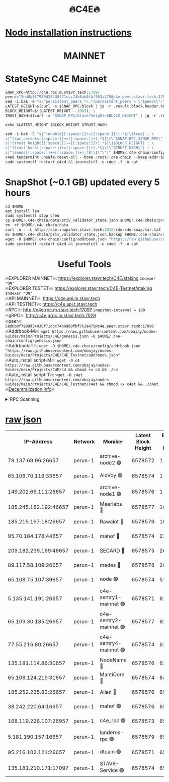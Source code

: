 <h1 align="center"> 🔥C4E🔥</h1>

[Node installation instructions](https://github.com/obajay/nodes-Guides/tree/main/Projects/C4E)
=

<h1 align="center"> MAINNET</h1>

# StateSync C4E Mainnet
```python
SNAP_RPC=http://c4e.rpc.m.stavr.tech:17097
peers="5ed0b8f7989d34438f71ccc74b0ab0fbf763a475@c4e.peer.stavr.tech:17096"
sed -i.bak -e "s/^persistent_peers *=.*/persistent_peers = \"$peers\"/" $HOME/.c4e-chain/config/config.toml
LATEST_HEIGHT=$(curl -s $SNAP_RPC/block | jq -r .result.block.header.height); \
BLOCK_HEIGHT=$((LATEST_HEIGHT - 100)); \
TRUST_HASH=$(curl -s "$SNAP_RPC/block?height=$BLOCK_HEIGHT" | jq -r .result.block_id.hash)

echo $LATEST_HEIGHT $BLOCK_HEIGHT $TRUST_HASH

sed -i.bak -E "s|^(enable[[:space:]]+=[[:space:]]+).*$|\1true| ; \
s|^(rpc_servers[[:space:]]+=[[:space:]]+).*$|\1\"$SNAP_RPC,$SNAP_RPC\"| ; \
s|^(trust_height[[:space:]]+=[[:space:]]+).*$|\1$BLOCK_HEIGHT| ; \
s|^(trust_hash[[:space:]]+=[[:space:]]+).*$|\1\"$TRUST_HASH\"| ; \
s|^(seeds[[:space:]]+=[[:space:]]+).*$|\1\"\"|" $HOME/.c4e-chain/config/config.toml
c4ed tendermint unsafe-reset-all --home /root/.c4e-chain --keep-addr-book
sudo systemctl restart c4ed && journalctl -u c4ed -f -o cat
```
# SnapShot (~0.1 GB) updated every 5 hours
```python
cd $HOME
apt install lz4
sudo systemctl stop c4ed
cp $HOME/.c4e-chain/data/priv_validator_state.json $HOME/.c4e-chain/priv_validator_state.json.backup
rm -rf $HOME/.c4e-chain/data
curl -o - -L http://c4e.snapshot.stavr.tech:1018/c4e/c4e-snap.tar.lz4 | lz4 -c -d - | tar -x -C $HOME/.c4e-chain --strip-components 2
mv $HOME/.c4e-chain/priv_validator_state.json.backup $HOME/.c4e-chain/data/priv_validator_state.json
wget -O $HOME/.c4e-chain/config/addrbook.json "https://raw.githubusercontent.com/obajay/nodes-Guides/main/Projects/C4E/addrbook.json"
sudo systemctl restart c4ed && journalctl -u c4ed -f -o cat
```
 <h1 align="center"> Useful Tools</h1>

🔥EXPLORER MAINNET🔥:  https://explorer.stavr.tech/C4E/staking            `Indexer "ON"` \
🔥EXPLORER TESTET🔥:   https://explorer.stavr.tech/C4E-Testnet/staking     `Indexer "ON"` \
🔥API MAINNET🔥:       https://c4e.api.m.stavr.tech \
🔥API TESTNET🔥:       https://c4e.api.t.stavr.tech \
🔥RPC🔥:               http://c4e.rpc.m.stavr.tech:17097                  `Snapshot-interval = 100` \
🔥gRPC🔥:              http://c4e.grpc.m.stavr.tech:7029 \
🔥peer🔥:              `5ed0b8f7989d34438f71ccc74b0ab0fbf763a475@c4e.peer.stavr.tech:17096` \
🔥Addrbook-M🔥:    ```wget https://raw.githubusercontent.com/obajay/nodes-Guides/main/Projects/C4E/genesis.json -O $HOME/.c4e-chain/config/genesis.json``` \
🔥Addrbook-T🔥:    ```wget -O $HOME/.c4e-chain/config/addrbook.json "https://raw.githubusercontent.com/obajay/nodes-Guides/main/Projects/C4E/C4E_Testnet/addrbook.json"``` \
🔥Auto_install script-M🔥: ```wget -O c4 https://raw.githubusercontent.com/obajay/nodes-Guides/main/Projects/C4E/c4 && chmod +x c4 && ./c4``` \
🔥Auto_install script-T🔥: ```wget -O c4et https://raw.githubusercontent.com/obajay/nodes-Guides/main/Projects/C4E/C4E_Testnet/c4et && chmod +x c4et && ./c4et``` \
🔥[Decentralization Info](https://github.com/obajay/StateSync-snapshots/tree/main/Projects/C4E/Decentralization)🔥




<details>
<summary>RPC Scanning</summary>

<h2 align="center"> We scan nodes in real time every 4 hours. And we provide the final result of RPC endpoints.
We cannot influence the operation of these nodes in any way. </h2>


```python
If Voting Power is higher than 0 --> then the Node is a validator of the network and may be subject to attack and be a potential threat to the chain.
```
```python
We marked such validators with a red symbol
```

</details>

[raw json](https://rpc-check.c4e.stavr.tech/c4e/rpc-c4e-result.json)
=



<table><tr><th>IP-Address</th><th>Network</th><th>Moniker</th><th>Latest Block Height</th><th>Earliest Block Height</th><th>Catching Up</th><th>Tx Index</th><th>Voting Power</th><th>Scan Time</th></tr><tr><td>79.137.68.96:26657</td><td>perun-1</td><td>archive-node2 🟢</td><td>6578572</td><td>1</td><td>False</td><td>on</td><td>0</td><td>2024-01-04T02:12:59.875587905UTC</td></tr><tr><td>65.108.70.119:33657</td><td>perun-1</td><td>AlxVoy 🟢</td><td>6578574</td><td>1</td><td>False</td><td>on</td><td>0</td><td>2024-01-04T02:13:13.989544471UTC</td></tr><tr><td>149.202.66.111:26657</td><td>perun-1</td><td>archive-node1 🟢</td><td>6578576</td><td>1</td><td>False</td><td>on</td><td>0</td><td>2024-01-04T02:13:30.427120738UTC</td></tr><tr><td>185.245.182.192:46657</td><td>perun-1</td><td>Meerlabs 🔴</td><td>6578577</td><td>1051501</td><td>False</td><td>on</td><td>493550</td><td>2024-01-04T02:13:36.158135918UTC</td></tr><tr><td>185.215.167.18:26657</td><td>perun-1</td><td>Rawalot 🔴</td><td>6578579</td><td>1090501</td><td>False</td><td>on</td><td>579034</td><td>2024-01-04T02:13:47.858154036UTC</td></tr><tr><td>95.70.184.178:44657</td><td>perun-1</td><td>mahof 🔴</td><td>6578574</td><td>2342001</td><td>False</td><td>off</td><td>1357006</td><td>2024-01-04T02:13:13.324399551UTC</td></tr><tr><td>209.182.239.169:46657</td><td>perun-1</td><td>SECARD 🔴</td><td>6578575</td><td>2616101</td><td>False</td><td>off</td><td>675729</td><td>2024-01-04T02:13:27.755347304UTC</td></tr><tr><td>89.117.58.109:26657</td><td>perun-1</td><td>medes 🔴</td><td>6578578</td><td>2826001</td><td>False</td><td>off</td><td>471345</td><td>2024-01-04T02:13:42.952940212UTC</td></tr><tr><td>65.108.75.107:39657</td><td>perun-1</td><td>node 🟢</td><td>6578574</td><td>5198801</td><td>False</td><td>on</td><td>0</td><td>2024-01-04T02:13:16.404902146UTC</td></tr><tr><td>5.135.141.191:26657</td><td>perun-1</td><td>c4e-sentry1-mainnet 🟢</td><td>6578571</td><td>6198001</td><td>False</td><td>on</td><td>0</td><td>2024-01-04T02:12:59.088878317UTC</td></tr><tr><td>65.109.30.185:26657</td><td>perun-1</td><td>c4e-sentry2-mainnet 🟢</td><td>6578577</td><td>6238301</td><td>False</td><td>on</td><td>0</td><td>2024-01-04T02:13:35.765127097UTC</td></tr><tr><td>77.55.216.80:26657</td><td>perun-1</td><td>c4e-sentry4-mainnet 🟢</td><td>6578574</td><td>6241001</td><td>False</td><td>on</td><td>0</td><td>2024-01-04T02:13:13.658335708UTC</td></tr><tr><td>135.181.114.86:30657</td><td>perun-1</td><td>NodeName 🔴</td><td>6578576</td><td>6284301</td><td>False</td><td>off</td><td>333717</td><td>2024-01-04T02:13:30.782999570UTC</td></tr><tr><td>65.108.124.219:31657</td><td>perun-1</td><td>MantiCore 🔴</td><td>6578574</td><td>6478574</td><td>False</td><td>off</td><td>837882</td><td>2024-01-04T02:13:12.802510376UTC</td></tr><tr><td>185.252.235.83:26657</td><td>perun-1</td><td>Alien 🔴</td><td>6578576</td><td>6502501</td><td>False</td><td>on</td><td>380508</td><td>2024-01-04T02:13:31.162164679UTC</td></tr><tr><td>38.242.220.64:16657</td><td>perun-1</td><td>mahof 🟢</td><td>6578576</td><td>6545801</td><td>False</td><td>off</td><td>0</td><td>2024-01-04T02:13:28.056589640UTC</td></tr><tr><td>168.119.226.107:26957</td><td>perun-1</td><td>c4e_rpc 🟢</td><td>6578573</td><td>6554001</td><td>False</td><td>on</td><td>0</td><td>2024-01-04T02:13:06.228370254UTC</td></tr><tr><td>5.181.190.157:16657</td><td>perun-1</td><td>landeros-rpc 🟢</td><td>6578579</td><td>6565001</td><td>False</td><td>on</td><td>0</td><td>2024-01-04T02:13:47.488769314UTC</td></tr><tr><td>95.216.102.121:26657</td><td>perun-1</td><td>dteam 🟢</td><td>6578571</td><td>6570001</td><td>False</td><td>on</td><td>0</td><td>2024-01-04T02:12:59.503783086UTC</td></tr><tr><td>135.181.210.171:17097</td><td>perun-1</td><td>STAVR-Service 🟢</td><td>6578574</td><td>6578001</td><td>False</td><td>on</td><td>0</td><td>2024-01-04T02:13:18.842075109UTC</td></tr></table>

